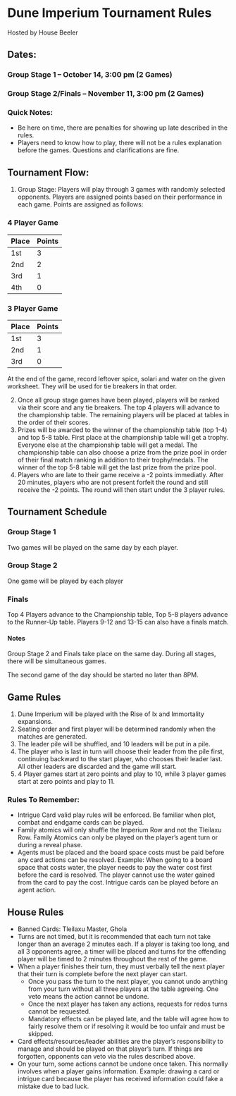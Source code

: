 # Dune Imperium Tournament Rules
Hosted by House Beeler
 
## Dates:
### Group Stage 1 – October 14, 3:00 pm (2 Games)
### Group Stage 2/Finals – November 11, 3:00 pm (2 Games)

### Quick Notes:
- Be here on time, there are penalties for showing up late described in the rules.
- Players need to know how to play, there will not be a rules explanation before the games. Questions and clarifications are fine. 
 
## Tournament Flow:
1) Group Stage: Players will play through 3 games with randomly selected opponents. Players are assigned points based on their performance in each game. Points are assigned as follows:

### 4 Player Game
| Place | Points |
| ----- | ------ |
| 1st  | 3 |
| 2nd  | 2 |
| 3rd  | 1 |
| 4th  | 0 |

### 3 Player Game
| Place | Points |
| ----- | ------ |
| 1st  | 3 |
| 2nd  | 1 |
| 3rd  | 0 |

At the end of the game, record leftover spice, solari and water on the given worksheet. They will be used for tie breakers in that order.

2) Once all group stage games have been played, players will be ranked via their score and any tie breakers. The top 4 players will advance to the championship table. The remaining players will be placed at tables in the order of their scores.
3) Prizes will be awarded to the winner of the championship table (top 1-4) and top 5-8 table. First place at the championship table will get a trophy. Everyone else at the championship table will get a medal. The championship table can also choose a prize from the prize pool in order of their final match ranking in addition to their trophy/medals. The winner of the top 5-8 table will get the last prize from the prize pool.	
4) Players who are late to their game receive a -2 points immediatly. After 20 minutes, players who are not present forfeit the round and still receive the -2 points. The round will then start under the 3 player rules.
 
## Tournament Schedule
### Group Stage 1
Two games will be played on the same day by each player.

### Group Stage 2
One game will be played by each player

### Finals
Top 4 Players advance to the Championship table, Top 5-8 players advance to the Runner-Up table. Players 9-12 and 13-15 can also have a finals match.


#### Notes
Group Stage 2 and Finals take place on the same day. During all stages, there will be simultaneous games.

The second game of the day should be started no later than 8PM.

## Game Rules
1) Dune Imperium will be played with the Rise of Ix and Immortality expansions.
2) Seating order and first player will be determined randomly when the matches are generated.
3) The leader pile will be shuffled, and 10 leaders will be put in a pile.
4) The player who is last in turn will choose their leader from the pile first, continuing backward to the start player, who chooses their leader last. All other leaders are discarded and the game will start.
5) 4 Player games start at zero points and play to 10, while 3 player games start at zero points and play to 11.

### Rules To Remember:
- Intrigue Card valid play rules will be enforced. Be familiar when plot, combat and endgame cards can be played.
- Family atomics will only shuffle the Imperium Row and not the Tleilaxu Row. Family Atomics can only be played on the player’s agent turn or during a reveal phase.
- Agents must be placed and the board space costs must be paid before any card actions can be resolved. Example: When going to a board space that costs water, the player needs to pay the water cost first before the card is resolved. The player cannot use the water gained from the card to pay the cost. Intrigue cards can be played before an agent action.

## House Rules
- Banned Cards: Tleilaxu Master, Ghola
- Turns are not timed, but it is recommended that each turn not take longer than an average 2 minutes each. If a player is taking too long, and all 3 opponents agree, a timer will be placed and turns for the offending player will be timed to 2 minutes throughout the rest of the game.
- When a player finishes their turn, they must verbally tell the next player that their turn is complete before the next player can start.
  - Once you pass the turn to the next player, you cannot undo anything from your turn without all three players at the table agreeing. One veto means the action cannot be undone.
  - Once the next player has taken any actions, requests for redos turns cannot be requested.
  - Mandatory effects can be played late, and the table will agree how to fairly resolve them or if resolving it would be too unfair and must be skipped.
-   Card effects/resources/leader abilities are the player’s responsibility to manage and should be played on that player’s turn. If things are forgotten, opponents can veto via the rules described above.
-   On your turn, some actions cannot be undone once taken. This normally involves when a player gains information. Example: drawing a card or intrigue card because the player has received information could fake a mistake due to bad luck.


